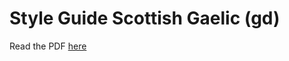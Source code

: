 # Style Guide Scottish Gaelic (gd)

Read the PDF [here](https://github.com/mozilla-l10n/styleguides/blob/master/Scottish_Gaelic_gd/Sti%C3%B9ireadh-air-stoidhle-c%C3%A0nain.pdf)
